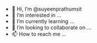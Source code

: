 - 👋 Hi, I’m @suyeenprathumsit
- 👀 I’m interested in ...
- 🌱 I’m currently learning ...
- 💞️ I’m looking to collaborate on ...
- 📫 How to reach me ...

<!---
suyeenprathumsit/suyeenprathumsit is a ✨ special ✨ repository because its `README.md` (this file) appears on your GitHub profile.
You can click the Preview link to take a look at your changes.
--->
